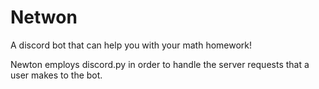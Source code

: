 # Netwon
A discord bot that can help you with your math homework!

Newton employs discord.py in order to handle the server requests that a user makes to the bot.
